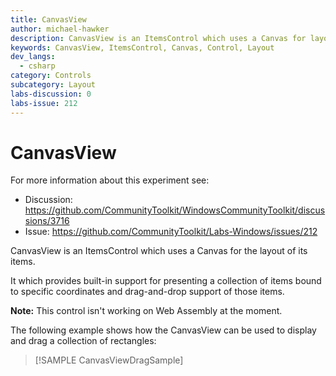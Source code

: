 ```yaml
---
title: CanvasView
author: michael-hawker
description: CanvasView is an ItemsControl which uses a Canvas for layout of items.
keywords: CanvasView, ItemsControl, Canvas, Control, Layout
dev_langs:
  - csharp
category: Controls
subcategory: Layout
labs-discussion: 0
labs-issue: 212
---
```


# CanvasView

For more information about this experiment see:

- Discussion: https://github.com/CommunityToolkit/WindowsCommunityToolkit/discussions/3716
- Issue: https://github.com/CommunityToolkit/Labs-Windows/issues/212

CanvasView is an ItemsControl which uses a Canvas for the layout of its items.

It which provides built-in support for presenting a collection of items bound to specific coordinates and drag-and-drop support of those items.

**Note:** This control isn't working on Web Assembly at the moment.

The following example shows how the CanvasView can be used to display and drag a collection of rectangles:

> [!SAMPLE CanvasViewDragSample]

